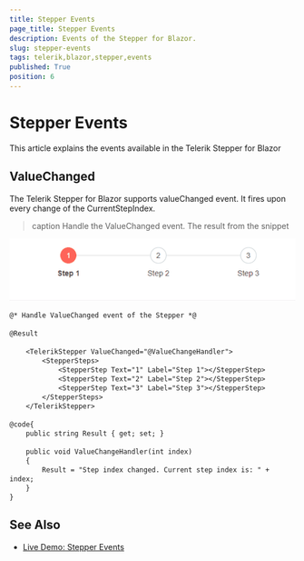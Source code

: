 ```yaml
---
title: Stepper Events
page_title: Stepper Events
description: Events of the Stepper for Blazor.
slug: stepper-events
tags: telerik,blazor,stepper,events
published: True
position: 6
---
```


# Stepper Events

This article explains the events available in the Telerik Stepper for Blazor


## ValueChanged

The Telerik Stepper for Blazor supports valueChanged event. It fires upon every change of the CurrentStepIndex.

>caption Handle the ValueChanged event. The result from the snippet

![ValueChanged example](images/value-changed-example.gif)

````CSHTML
@* Handle ValueChanged event of the Stepper *@

@Result

    <TelerikStepper ValueChanged="@ValueChangeHandler">
        <StepperSteps>
            <StepperStep Text="1" Label="Step 1"></StepperStep>
            <StepperStep Text="2" Label="Step 2"></StepperStep>
            <StepperStep Text="3" Label="Step 3"></StepperStep>
        </StepperSteps>
    </TelerikStepper>

@code{
    public string Result { get; set; }

    public void ValueChangeHandler(int index)
    {
        Result = "Step index changed. Current step index is: " + index;
    }
}
````

## See Also

  * [Live Demo: Stepper Events](https://demos.telerik.com/blazor-ui/stepper/events)